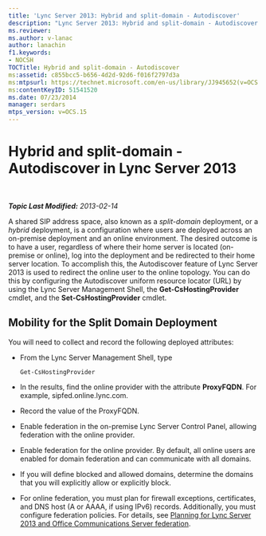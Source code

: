 ```yaml
---
title: 'Lync Server 2013: Hybrid and split-domain - Autodiscover'
description: "Lync Server 2013: Hybrid and split-domain - Autodiscover."
ms.reviewer: 
ms.author: v-lanac
author: lanachin
f1.keywords:
- NOCSH
TOCTitle: Hybrid and split-domain - Autodiscover
ms:assetid: c855bcc5-b656-4d2d-92d6-f016f2797d3a
ms:mtpsurl: https://technet.microsoft.com/en-us/library/JJ945652(v=OCS.15)
ms:contentKeyID: 51541520
ms.date: 07/23/2014
manager: serdars
mtps_version: v=OCS.15
---
```


# Hybrid and split-domain - Autodiscover in Lync Server 2013

<div data-xmlns="http://www.w3.org/1999/xhtml">

<div class="topic" data-xmlns="http://www.w3.org/1999/xhtml" data-msxsl="urn:schemas-microsoft-com:xslt" data-cs="https://msdn.microsoft.com/">

<div data-asp="https://msdn2.microsoft.com/asp">



</div>

<div id="mainSection">

<div id="mainBody">

<span> </span>

_**Topic Last Modified:** 2013-02-14_

A shared SIP address space, also known as a *split-domain* deployment, or a *hybrid* deployment, is a configuration where users are deployed across an on-premise deployment and an online environment. The desired outcome is to have a user, regardless of where their home server is located (on-premise or online), log into the deployment and be redirected to their home server location. To accomplish this, the Autodiscover feature of Lync Server 2013 is used to redirect the online user to the online topology. You can do this by configuring the Autodiscover uniform resource locator (URL) by using the Lync Server Management Shell, the **Get-CsHostingProvider** cmdlet, and the **Set-CsHostingProvider** cmdlet.

<div>

## Mobility for the Split Domain Deployment

You will need to collect and record the following deployed attributes:

  - From the Lync Server Management Shell, type
    
        Get-CsHostingProvider

  - In the results, find the online provider with the attribute **ProxyFQDN**. For example, sipfed.online.lync.com.

  - Record the value of the ProxyFQDN.

  - Enable federation in the on-premise Lync Server Control Panel, allowing federation with the online provider.

  - Enable federation for the online provider. By default, all online users are enabled for domain federation and can communicate with all domains.

  - If you will define blocked and allowed domains, determine the domains that you will explicitly allow or explicitly block.

  - For online federation, you must plan for firewall exceptions, certificates, and DNS host (A or AAAA, if using IPv6) records. Additionally, you must configure federation policies. For details, see [Planning for Lync Server 2013 and Office Communications Server federation](lync-server-2013-planning-for-lync-server-and-office-communications-server-federation.md).

</div>

</div>

<span> </span>

</div>

</div>

</div>

